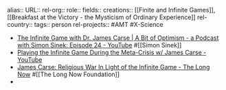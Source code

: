 alias::
URL::
rel-org::
role::
fields::
creations:: [[Finite and Infinite Games]], [[Breakfast at the Victory - the Mysticism of Ordinary Experience]]
rel-country::
tags:: person
rel-projects:: #AMT #X-Science



- [The Infinite Game with Dr. James Carse | A Bit of Optimism - a Podcast with Simon Sinek: Episode 24 - YouTube](https://www.youtube.com/watch?v=r6ME0_iXr4M) #[[Simon Sinek]]
- [Playing the Infinite Game During the Meta-Crisis w/ James Carse - YouTube](https://www.youtube.com/watch?v=EFKa3zRFo7o)
- [James Carse: Religious War In Light of the Infinite Game - The Long Now](https://longnow.org/seminars/02005/jan/14/religious-war-in-light-of-the-infinite-game/) #[[The Long Now Foundation]]
-
